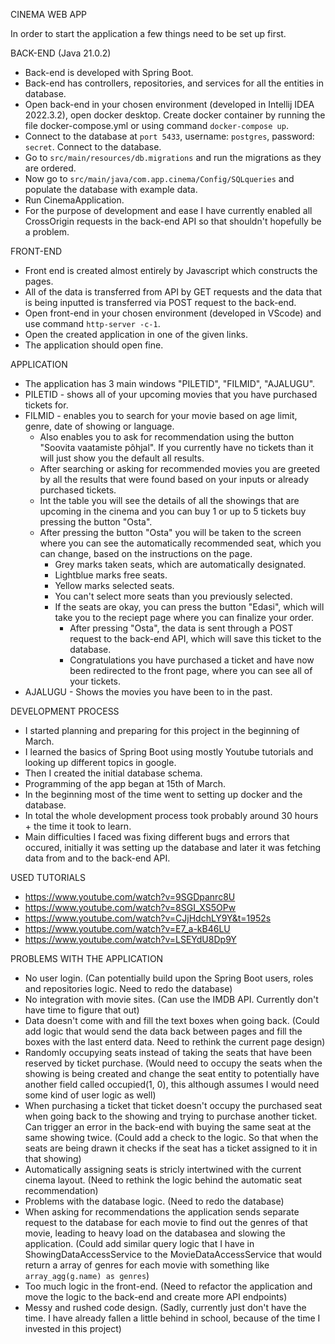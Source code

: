 CINEMA WEB APP

In order to start the application a few things need to be set up first.

BACK-END (Java 21.0.2)
* Back-end is developed with Spring Boot.
* Back-end has controllers, repositories, and services for all the entities in database.
* Open back-end in your chosen environment (developed in Intellij IDEA 2022.3.2), open docker desktop. Create docker container by running the file docker-compose.yml or using command `docker-compose up`.
* Connect to the database at `port 5433`, username: `postgres`, password: `secret`. Connect to the database.
* Go to `src/main/resources/db.migrations` and run the migrations as they are ordered.
* Now go to `src/main/java/com.app.cinema/Config/SQLqueries` and populate the database with example data.
* Run CinemaApplication.
* For the purpose of development and ease I have currently enabled all CrossOrigin requests in the back-end API so that shouldn't hopefully be a problem.

FRONT-END
* Front end is created almost entirely by Javascript which constructs the pages.
* All of the data is transferred from API by GET requests and the data that is being inputted is transferred via POST request to the back-end.
* Open front-end in your chosen environment (developed in VScode) and use command `http-server -c-1`.
* Open the created application in one of the given links.
* The application should open fine.

APPLICATION
* The application has 3 main windows "PILETID", "FILMID", "AJALUGU".
* PILETID - shows all of your upcoming movies that you have purchased tickets for.
* FILMID - enables you to search for your movie based on age limit, genre, date of showing or language.
    * Also enables you to ask for recommendation using the button "Soovita vaatamiste põhjal". If you currently have no tickets than it will just show you the default all results.
    * After searching or asking for recommended movies you are greeted by all the results that were found based on your inputs or already purchased tickets.
    * Int the table you will see the details of all the showings that are upcoming in the cinema and you can buy 1 or up to 5 tickets buy pressing the button "Osta".
    * After pressing the button "Osta" you will be taken to the screen where you can see the automatically recommended seat, which you can change, based on the instructions on the page.
      * Grey marks taken seats, which are automatically designated.
      * Lightblue marks free seats.
      * Yellow marks selected seats.
      * You can't select more seats than you previously selected.
      * If the seats are okay, you can press the button "Edasi", which will take you to the reciept page where you can finalize your order.
        * After pressing "Osta", the data is sent through a POST request to the back-end API, which will save this ticket to the database.
        * Congratulations you have purchased a ticket and have now been redirected to the front page, where you can see all of your tickets.
* AJALUGU - Shows the movies you have been to in the past.

DEVELOPMENT PROCESS
* I started planning and preparing for this project in the beginning of March.
* I learned the basics of Spring Boot using mostly Youtube tutorials and looking up different topics in google.
* Then I created the initial database schema.
* Programming of the app began at 15th of March.
* In the beginning most of the time went to setting up docker and the database.
* In total the whole development process took probably around 30 hours + the time it took to learn.
* Main difficulties I faced was fixing different bugs and errors that occured, initially it was setting up the database and later it was fetching data from and to the back-end API.

USED TUTORIALS
* https://www.youtube.com/watch?v=9SGDpanrc8U
* https://www.youtube.com/watch?v=8SGI_XS5OPw
* https://www.youtube.com/watch?v=CJjHdchLY9Y&t=1952s
* https://www.youtube.com/watch?v=E7_a-kB46LU
* https://www.youtube.com/watch?v=LSEYdU8Dp9Y

PROBLEMS WITH THE APPLICATION
* No user login. (Can potentially build upon the Spring Boot users, roles and repositories logic. Need to redo the database)
* No integration with movie sites. (Can use the IMDB API. Currently don't have time to figure that out)
* Data doesn't come with and fill the text boxes when going back. (Could add logic that would send the data back between pages and fill the boxes with the last enterd data. Need to rethink the current page design)
* Randomly occupying seats instead of taking the seats that have been reserved by ticket purchase. (Would need to occupy the seats when the showing is being created and change the seat entity to potentially have another field called occupied(1, 0), this although assumes I would need some kind of user logic as well)
* When purchasing a ticket that ticket doesn't occupy the purchased seat when going back to the showing and trying to purchase another ticket. Can trigger an error in the back-end with buying the same seat at the same showing twice. (Could add a check to the logic. So that when the seats are being drawn it checks if the seat has a ticket assigned to it in that showing)
* Automatically assigning seats is stricly intertwined with the current cinema layout. (Need to rethink the logic behind the automatic seat recommendation)
* Problems with the database logic. (Need to redo the database)
* When asking for recommendations the application sends separate request to the database for each movie to find out the genres of that movie, leading to heavy load on the databasea and slowing the application. (Could add similar query logic that I have in ShowingDataAccessService to the MovieDataAccessService that would return a array of genres for each movie with something like `array_agg(g.name) as genres`)
* Too much logic in the front-end. (Need to refactor the application and move the logic to the back-end and create more API endpoints)
* Messy and rushed code design. (Sadly, currently just don't have the time. I have already fallen a little behind in school, because of the time I invested in this project)